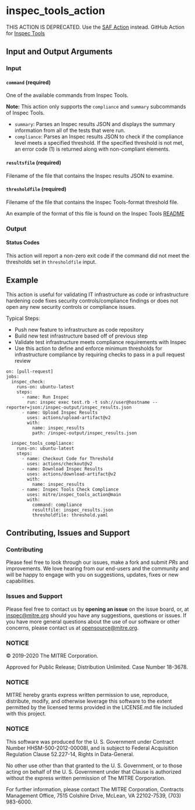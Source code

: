# inspec_tools_action
THIS ACTION IS DEPRECATED. Use the [SAF Action](https://github.com/marketplace/actions/saf-cli-action) instead.
GitHub Action for [Inspec Tools](https://github.com/mitre/inspec_tools)

## Input and Output Arguments
### Input
#### `command` (required)

One of the available commands from Inspec Tools.

**Note:** This action only supports the `compliance` and `summary` subcommands of Inspec Tools.

* `summary`: Parses an Inspec results JSON and displays the summary information from all of the tests that were run.
* `compliance`: Parses an Inspec results JSON to check if the compliance level meets a specified threshold. If the specified threshold is not met, an error code (1) is returned along with non-compliant elements.

#### `resultsfile` (required)

Filename of the file that contains the Inspec results JSON to examine.

#### `thresholdfile` (required)

Filename of the file that contains the Inspec Tools-format threshold file.

An example of the format of this file is found on the Inspec Tools [README](https://github.com/mitre/inspec_tools#yaml-file-or-in-line-threshold-definition-styles)

### Output

#### Status Codes

This action will report a non-zero exit code if the command did not meet the thresholds set in `thresholdfile` input.

## Example

This action is useful for validating IT infrastructure as code or infrastructure hardening code fixes security controls/compliance findings or does not open any new security controls or compliance issues.

Typical Steps:
* Push new feature to infrastructure as code repository
* Build new test infrastructure based off of previous step
* Validate test infrastructure meets compliance requirements with Inspec
* Use this action to define and enforce minimum thresholds for infrastructure compliance by requiring checks to pass in a pull request review

```
on: [pull-request]
jobs:
  inspec_check:
    runs-on: ubuntu-latest
    steps:
      - name: Run Inspec
        run: inspec exec test.rb -t ssh://user@hostname --reporter=json:/inspec-output/inspec_results.json
      - name: Upload Inspec Results
        uses: actions/upload-artifact@v2
        with:
          name: inspec_results
          path: /inspec-output/inspec_results.json

  inspec_tools_compliance:
    runs-on: ubuntu-latest
    steps:
      - name: Checkout Code for Threshold
        uses: actions/checkout@v2
      - name: Download Inspec Results
        uses: actions/download-artifact@v2
        with:
          name: inspec_results
      - name: Inspec Tools Check Compliance
        uses: mitre/inspec_tools_action@main
        with:
          command: compliance
          resultfile: inspec_results.json
          thresholdfile: threshold.yaml
```

## Contributing, Issues and Support

### Contributing

Please feel free to look through our issues, make a fork and submit _PRs_ and improvements. We love hearing from our end-users and the community and will be happy to engage with you on suggestions, updates, fixes or new capabilities.

### Issues and Support

Please feel free to contact us by **opening an issue** on the issue board, or, at [inspec@mitre.org](mailto:inspec@mitre.org) should you have any suggestions, questions or issues. If you have more general questions about the use of our software or other concerns, please contact us at [opensource@mitre.org](mailto:opensource@mitre.org).

### NOTICE

© 2019-2020 The MITRE Corporation.

Approved for Public Release; Distribution Unlimited. Case Number 18-3678.

### NOTICE

MITRE hereby grants express written permission to use, reproduce, distribute, modify, and otherwise leverage this software to the extent permitted by the licensed terms provided in the LICENSE.md file included with this project.

### NOTICE

This software was produced for the U. S. Government under Contract Number HHSM-500-2012-00008I, and is subject to Federal Acquisition Regulation Clause 52.227-14, Rights in Data-General.

No other use other than that granted to the U. S. Government, or to those acting on behalf of the U. S. Government under that Clause is authorized without the express written permission of The MITRE Corporation.

For further information, please contact The MITRE Corporation, Contracts Management Office, 7515 Colshire Drive, McLean, VA 22102-7539, (703) 983-6000.
